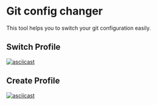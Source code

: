 # Git config changer

This tool helps you to switch your git configuration easily.

## Switch Profile
[![asciicast](https://asciinema.org/a/429439.svg)](https://asciinema.org/a/429439)

## Create Profile
[![asciicast](https://asciinema.org/a/429492.svg)](https://asciinema.org/a/429492)